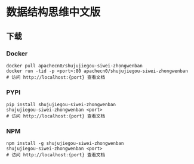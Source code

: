 # 数据结构思维中文版

## 下载

### Docker

```
docker pull apachecn0/shujujiegou-siwei-zhongwenban
docker run -tid -p <port>:80 apachecn0/shujujiegou-siwei-zhongwenban
# 访问 http://localhost:{port} 查看文档
```

### PYPI

```
pip install shujujiegou-siwei-zhongwenban
shujujiegou-siwei-zhongwenban <port>
# 访问 http://localhost:{port} 查看文档
```

### NPM

```
npm install -g shujujiegou-siwei-zhongwenban
shujujiegou-siwei-zhongwenban <port>
# 访问 http://localhost:{port} 查看文档
```